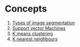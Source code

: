 # Concepts

1. [Types of image segmentation](imagesegmentationtypes)
2. [Support vector Machines](svm)
3. [K means clustering](kmeans)
4. [K nearest neighbours](knn)


